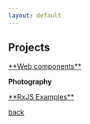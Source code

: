 ```yaml
---
layout: default
---
```


## Projects

<a href="./pages/webComponents.html">
    <span>**Web components**</span>
</a>

<span>**Photography**</span>

<a href="https://stackblitz.com/@duffman03">
    <span>**RxJS Examples**</span>
</a>




[back](./)
